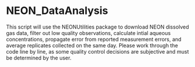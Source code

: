 # NEON_DataAnalysis

This script will use the NEONUtilities package to download NEON dissolved gas data, filter out low quality observations, calculate intial aqueous concentrations, propagate error from reported measurement errors, and average replicates collected on the same day.  Please work through the code line by line, as some quality control decisions are subjective and must be determined by the user.
